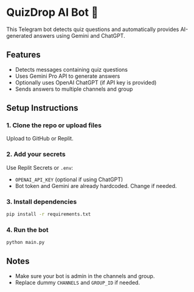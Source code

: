 # QuizDrop AI Bot 🤖

This Telegram bot detects quiz questions and automatically provides AI-generated answers using Gemini and ChatGPT.

## Features
- Detects messages containing quiz questions
- Uses Gemini Pro API to generate answers
- Optionally uses OpenAI ChatGPT (if API key is provided)
- Sends answers to multiple channels and group

## Setup Instructions

### 1. Clone the repo or upload files
Upload to GitHub or Replit.

### 2. Add your secrets
Use Replit Secrets or `.env`:
- `OPENAI_API_KEY` (optional if using ChatGPT)
- Bot token and Gemini are already hardcoded. Change if needed.

### 3. Install dependencies
```bash
pip install -r requirements.txt
```

### 4. Run the bot
```bash
python main.py
```

## Notes
- Make sure your bot is admin in the channels and group.
- Replace dummy `CHANNELS` and `GROUP_ID` if needed.

